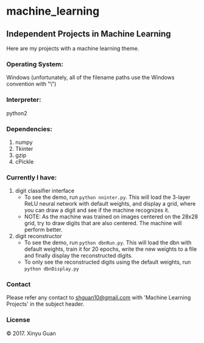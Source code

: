 # machine_learning
## Independent Projects in Machine Learning

Here are my projects with a machine learning theme.

### Operating System: 
Windows (unfortunately, all of the filename paths use the Windows convention with "\\")

### Interpreter: 
python2

### Dependencies: 
1. numpy
2. Tkinter
3. gzip
4. cPickle

### Currently I have: 
1. digit classifier interface
   + To see the demo, run `python nninter.py`. This will load the 3-layer ReLU neural network with default weights, and display a grid, where you can draw a digit and see if the machine recognizes it. 
   + NOTE: As the machine was trained on images centered on the 28x28 grid, try to draw digits that are also centered. The machine will perform better.
2. digit reconstructor
    + To see the demo, run `python dbnRun.py`. This will load the dbn with default weights, train it for 20 epochs, write the new weights to a file and finally display the reconstructed digits.
    + To only see the reconstructed digits using the default weights, run `python dbnDisplay.py`

### Contact
Please refer any contact to <shguan10@gmail.com> with 'Machine Learning Projects' in the subject header.

### License
© 2017. Xinyu Guan
